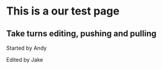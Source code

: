 This is a our test page
======================
Take turns editing, pushing and pulling
-------------------------------

Started by Andy

Edited by Jake